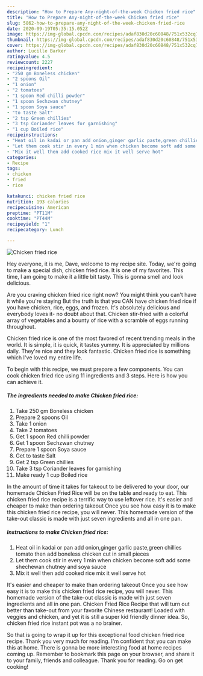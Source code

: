 ```yaml
---
description: "How to Prepare Any-night-of-the-week Chicken fried rice"
title: "How to Prepare Any-night-of-the-week Chicken fried rice"
slug: 5862-how-to-prepare-any-night-of-the-week-chicken-fried-rice
date: 2020-09-19T05:35:15.052Z
image: https://img-global.cpcdn.com/recipes/adaf830d20c60848/751x532cq70/chicken-fried-rice-recipe-main-photo.jpg
thumbnail: https://img-global.cpcdn.com/recipes/adaf830d20c60848/751x532cq70/chicken-fried-rice-recipe-main-photo.jpg
cover: https://img-global.cpcdn.com/recipes/adaf830d20c60848/751x532cq70/chicken-fried-rice-recipe-main-photo.jpg
author: Lucille Barker
ratingvalue: 4.5
reviewcount: 2227
recipeingredient:
- "250 gm Boneless chicken"
- "2 spoons Oil"
- "1 onion"
- "2 tomatoes"
- "1 spoon Red chilli powder"
- "1 spoon Sechzwan chutney"
- "1 spoon Soya sauce"
- "to taste Salt"
- "2 tsp Green chillies"
- "3 tsp Coriander leaves for garnishing"
- "1 cup Boiled rice"
recipeinstructions:
- "Heat oil in kadai or pan add onion,ginger garlic paste,green chillies tomato then add boneless chicken cut in small pieces"
- "Let them cook stir in every 1 min when chicken become soft add some shechewan chutney and soya sauce"
- "Mix it well then add cooked rice mix it well serve hot"
categories:
- Recipe
tags:
- chicken
- fried
- rice

katakunci: chicken fried rice 
nutrition: 193 calories
recipecuisine: American
preptime: "PT11M"
cooktime: "PT44M"
recipeyield: "1"
recipecategory: Lunch

---
```



![Chicken fried rice](https://img-global.cpcdn.com/recipes/adaf830d20c60848/751x532cq70/chicken-fried-rice-recipe-main-photo.jpg)

Hey everyone, it is me, Dave, welcome to my recipe site. Today, we're going to make a special dish, chicken fried rice. It is one of my favorites. This time, I am going to make it a little bit tasty. This is gonna smell and look delicious.

Are you craving chicken fried rice right now? You might think you can&#39;t have it while you&#39;re staying But the truth is that you CAN have chicken fried rice if you have chicken, rice, eggs, and frozen. It&#39;s absolutely delicious and everybody loves it- no doubt about that. Chicken stir-fried with a colorful array of vegetables and a bounty of rice with a scramble of eggs running throughout.

Chicken fried rice is one of the most favored of recent trending meals in the world. It is simple, it is quick, it tastes yummy. It is appreciated by millions daily. They're nice and they look fantastic. Chicken fried rice is something which I've loved my entire life.


To begin with this recipe, we must prepare a few components. You can cook chicken fried rice using 11 ingredients and 3 steps. Here is how you can achieve it.

<!--inarticleads1-->

##### The ingredients needed to make Chicken fried rice:

1. Take 250 gm Boneless chicken
1. Prepare 2 spoons Oil
1. Take 1 onion
1. Take 2 tomatoes
1. Get 1 spoon Red chilli powder
1. Get 1 spoon Sechzwan chutney
1. Prepare 1 spoon Soya sauce
1. Get to taste Salt
1. Get 2 tsp Green chillies
1. Take 3 tsp Coriander leaves for garnishing
1. Make ready 1 cup Boiled rice


In the amount of time it takes for takeout to be delivered to your door, our homemade Chicken Fried Rice will be on the table and ready to eat. This chicken fried rice recipe is a terrific way to use leftover rice. It&#39;s easier and cheaper to make than ordering takeout Once you see how easy it is to make this chicken fried rice recipe, you will never. This homemade version of the take-out classic is made with just seven ingredients and all in one pan. 

<!--inarticleads2-->

##### Instructions to make Chicken fried rice:

1. Heat oil in kadai or pan add onion,ginger garlic paste,green chillies tomato then add boneless chicken cut in small pieces
1. Let them cook stir in every 1 min when chicken become soft add some shechewan chutney and soya sauce
1. Mix it well then add cooked rice mix it well serve hot


It&#39;s easier and cheaper to make than ordering takeout Once you see how easy it is to make this chicken fried rice recipe, you will never. This homemade version of the take-out classic is made with just seven ingredients and all in one pan. Chicken Fried Rice Recipe that will turn out better than take-out from your favorite Chinese restaurant! Loaded with veggies and chicken, and yet it is still a super kid friendly dinner idea. So, chicken fried rice instant pot was a no brainer. 

So that is going to wrap it up for this exceptional food chicken fried rice recipe. Thank you very much for reading. I'm confident that you can make this at home. There is gonna be more interesting food at home recipes coming up. Remember to bookmark this page on your browser, and share it to your family, friends and colleague. Thank you for reading. Go on get cooking!

